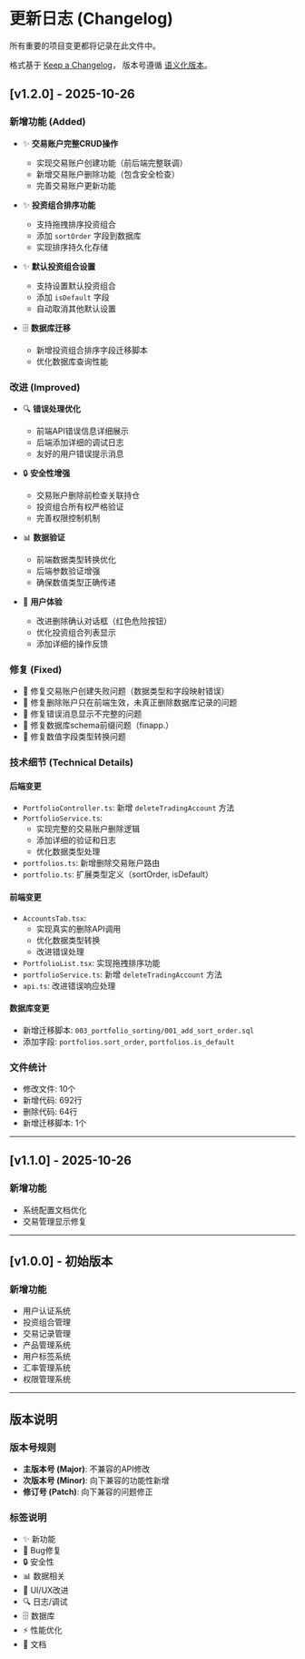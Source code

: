 # 更新日志 (Changelog)

所有重要的项目变更都将记录在此文件中。

格式基于 [Keep a Changelog](https://keepachangelog.com/zh-CN/1.0.0/)，
版本号遵循 [语义化版本](https://semver.org/lang/zh-CN/)。

## [v1.2.0] - 2025-10-26

### 新增功能 (Added)
- ✨ **交易账户完整CRUD操作**
  - 实现交易账户创建功能（前后端完整联调）
  - 新增交易账户删除功能（包含安全检查）
  - 完善交易账户更新功能
  
- ✨ **投资组合排序功能**
  - 支持拖拽排序投资组合
  - 添加 `sortOrder` 字段到数据库
  - 实现排序持久化存储
  
- ✨ **默认投资组合设置**
  - 支持设置默认投资组合
  - 添加 `isDefault` 字段
  - 自动取消其他默认设置

- 🗄️ **数据库迁移**
  - 新增投资组合排序字段迁移脚本
  - 优化数据库查询性能

### 改进 (Improved)
- 🔍 **错误处理优化**
  - 前端API错误信息详细展示
  - 后端添加详细的调试日志
  - 友好的用户错误提示消息
  
- 🔒 **安全性增强**
  - 交易账户删除前检查关联持仓
  - 投资组合所有权严格验证
  - 完善权限控制机制
  
- 📊 **数据验证**
  - 前端数据类型转换优化
  - 后端参数验证增强
  - 确保数值类型正确传递

- 🎨 **用户体验**
  - 改进删除确认对话框（红色危险按钮）
  - 优化投资组合列表显示
  - 添加详细的操作反馈

### 修复 (Fixed)
- 🐛 修复交易账户创建失败问题（数据类型和字段映射错误）
- 🐛 修复删除账户只在前端生效，未真正删除数据库记录的问题
- 🐛 修复错误消息显示不完整的问题
- 🐛 修复数据库schema前缀问题（finapp.）
- 🐛 修复数值字段类型转换问题

### 技术细节 (Technical Details)

#### 后端变更
- `PortfolioController.ts`: 新增 `deleteTradingAccount` 方法
- `PortfolioService.ts`: 
  - 实现完整的交易账户删除逻辑
  - 添加详细的验证和日志
  - 优化数据类型处理
- `portfolios.ts`: 新增删除交易账户路由
- `portfolio.ts`: 扩展类型定义（sortOrder, isDefault）

#### 前端变更
- `AccountsTab.tsx`: 
  - 实现真实的删除API调用
  - 优化数据类型转换
  - 改进错误处理
- `PortfolioList.tsx`: 实现拖拽排序功能
- `portfolioService.ts`: 新增 `deleteTradingAccount` 方法
- `api.ts`: 改进错误响应处理

#### 数据库变更
- 新增迁移脚本: `003_portfolio_sorting/001_add_sort_order.sql`
- 添加字段: `portfolios.sort_order`, `portfolios.is_default`

### 文件统计
- 修改文件: 10个
- 新增代码: 692行
- 删除代码: 64行
- 新增迁移脚本: 1个

---

## [v1.1.0] - 2025-10-26

### 新增功能
- 系统配置文档优化
- 交易管理显示修复

---

## [v1.0.0] - 初始版本

### 新增功能
- 用户认证系统
- 投资组合管理
- 交易记录管理
- 产品管理系统
- 用户标签系统
- 汇率管理系统
- 权限管理系统

---

## 版本说明

### 版本号规则
- **主版本号 (Major)**: 不兼容的API修改
- **次版本号 (Minor)**: 向下兼容的功能性新增
- **修订号 (Patch)**: 向下兼容的问题修正

### 标签说明
- ✨ 新功能
- 🐛 Bug修复
- 🔒 安全性
- 📊 数据相关
- 🎨 UI/UX改进
- 🔍 日志/调试
- 🗄️ 数据库
- ⚡ 性能优化
- 📝 文档
